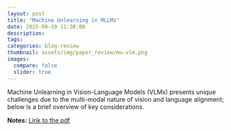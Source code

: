 ```yaml
---
layout: post
title: "Machine Unlearning in MLLMs"
date: 2025-09-20 11:30:00
description: 
tags: 
categories: blog-review
thumbnail: assets/img/paper_review/mu-vlm.png
images:
  compare: false
  slider: true
---
```


Machine Unlearning in Vision-Language Models (VLMs) presents unique challenges due to the multi-modal nature of vision and language alignment; below is a brief overview of key considerations.

**Notes:** [Link to the pdf](https://docs.google.com/presentation/d/15G9-zH9TCGbMpd3pcSVTM0Cgx-45x-CuLprLWmixqZg/edit?usp=sharing)


